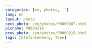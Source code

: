 ```yaml
---
categories: [en, photos, '']
lang: en
layout: photo
next_photo: /en/photos/P0000387.html
picname: P0000218
prev_photo: /en/photos/P0000219.html
tags: [Elefantenberg, Tree]
---
```

